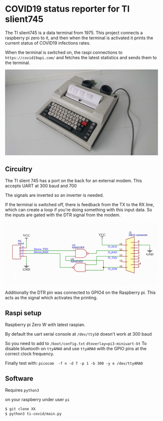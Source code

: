 # COVID19 status reporter for TI slient745

The TI slient745 is a data terminal from 1975. This project connects a raspberry pi zero to it, and then when the terminal is activated it prints the current status of COVID19 infections rates.

When the terminal is switched on, the raspi connections to `https://covid19api.com/` and fetches the latest statistics and sends them to the terminal.

![](photo.jpg?raw=true)


## Circuitry

The TI slient 745 has a port on the back for an external modem. This accepts UART at 300 baud and 700

The signals are inverted so an inverter is needed.

If the terminal is switched off, there is feedback from the TX to the RX line, which can create a loop if you're doing something with this input data. So the inputs are gated with the DTR signal from the modem.

![](circuit.png?raw=true)

Additionally the DTR pin was connected to GPIO4 on the Raspberry pi. This acts as the signal which activates the printing.

## Raspi setup

Raspberry pi Zero W with latest raspian.

By default the uart serial console at `/dev/ttyS0` doesn't work at 300 baud

So you need to add to `/boot/config.txt`
`
dtoverlay=pi3-miniuart-bt
`
To disable bluetooth on `ttyAMA0` and use `ttyAMA0` with the GPIO pins at the correct clock frequency.

Finally test with:
`
picocom  -f n -d 7 -p 1 -b 300 -y e /dev/ttyAMA0
`

## Software

Requires `python3`

on your raspberry under user `pi`

```
$ git clone XX
$ python3 ti-covid/main.py
```

